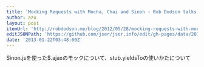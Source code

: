 ```yaml
---
title: 'Mocking Requests with Mocha, Chai and Sinon - Rob Dodson talks internets'
author: azu
layout: post
itemUrl: 'http://robdodson.me/blog/2012/05/28/mocking-requests-with-mocha-chai-and-sinon'
editJSONPath: 'https://github.com/jser/jser.info/edit/gh-pages/data/2013/01/index.json'
date: '2013-01-22T03:48:00Z'
---
```

Sinon.jsを使った$.ajaxのモックについて、stub.yieldsToの使いかたについて
